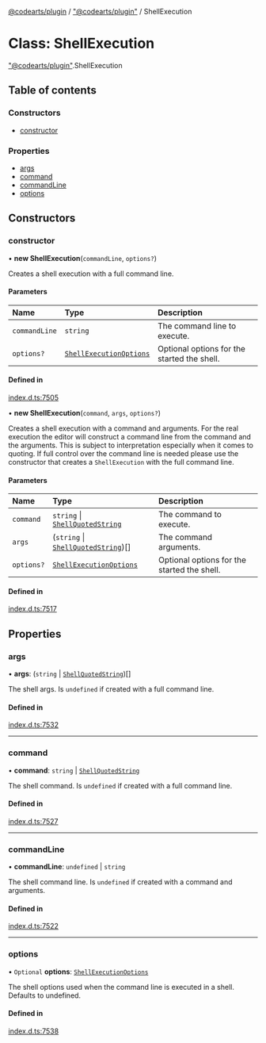 [@codearts/plugin](../README.md) / ["@codearts/plugin"](../modules/_codearts_plugin_.md) / ShellExecution

# Class: ShellExecution

["@codearts/plugin"](../modules/_codearts_plugin_.md).ShellExecution

## Table of contents

### Constructors

- [constructor](codearts_plugin_.ShellExecution.md#constructor)

### Properties

- [args](codearts_plugin_.ShellExecution.md#args)
- [command](codearts_plugin_.ShellExecution.md#command)
- [commandLine](codearts_plugin_.ShellExecution.md#commandline)
- [options](codearts_plugin_.ShellExecution.md#options)

## Constructors

### constructor

• **new ShellExecution**(`commandLine`, `options?`)

Creates a shell execution with a full command line.

#### Parameters

| Name | Type | Description |
| :------ | :------ | :------ |
| `commandLine` | `string` | The command line to execute. |
| `options?` | [`ShellExecutionOptions`](../interfaces/codearts_plugin_.ShellExecutionOptions.md) | Optional options for the started the shell. |

#### Defined in

[index.d.ts:7505](https://github.com/xyz-fish/cloudide-plugin-api/blob/9927cd6/index.d.ts#L7505)

• **new ShellExecution**(`command`, `args`, `options?`)

Creates a shell execution with a command and arguments. For the real execution the editor will
construct a command line from the command and the arguments. This is subject to interpretation
especially when it comes to quoting. If full control over the command line is needed please
use the constructor that creates a `ShellExecution` with the full command line.

#### Parameters

| Name | Type | Description |
| :------ | :------ | :------ |
| `command` | `string` \| [`ShellQuotedString`](../interfaces/codearts_plugin_.ShellQuotedString.md) | The command to execute. |
| `args` | (`string` \| [`ShellQuotedString`](../interfaces/codearts_plugin_.ShellQuotedString.md))[] | The command arguments. |
| `options?` | [`ShellExecutionOptions`](../interfaces/codearts_plugin_.ShellExecutionOptions.md) | Optional options for the started the shell. |

#### Defined in

[index.d.ts:7517](https://github.com/xyz-fish/cloudide-plugin-api/blob/9927cd6/index.d.ts#L7517)

## Properties

### args

• **args**: (`string` \| [`ShellQuotedString`](../interfaces/codearts_plugin_.ShellQuotedString.md))[]

The shell args. Is `undefined` if created with a full command line.

#### Defined in

[index.d.ts:7532](https://github.com/xyz-fish/cloudide-plugin-api/blob/9927cd6/index.d.ts#L7532)

___

### command

• **command**: `string` \| [`ShellQuotedString`](../interfaces/codearts_plugin_.ShellQuotedString.md)

The shell command. Is `undefined` if created with a full command line.

#### Defined in

[index.d.ts:7527](https://github.com/xyz-fish/cloudide-plugin-api/blob/9927cd6/index.d.ts#L7527)

___

### commandLine

• **commandLine**: `undefined` \| `string`

The shell command line. Is `undefined` if created with a command and arguments.

#### Defined in

[index.d.ts:7522](https://github.com/xyz-fish/cloudide-plugin-api/blob/9927cd6/index.d.ts#L7522)

___

### options

• `Optional` **options**: [`ShellExecutionOptions`](../interfaces/codearts_plugin_.ShellExecutionOptions.md)

The shell options used when the command line is executed in a shell.
Defaults to undefined.

#### Defined in

[index.d.ts:7538](https://github.com/xyz-fish/cloudide-plugin-api/blob/9927cd6/index.d.ts#L7538)
